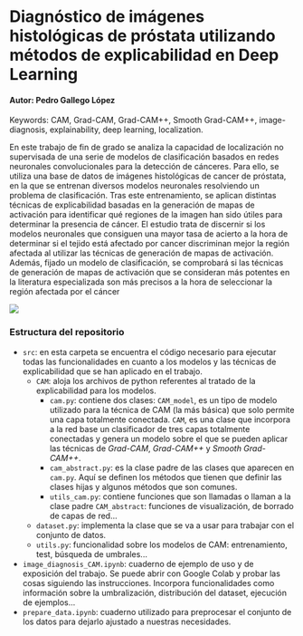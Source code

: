 # Diagnóstico de imágenes histológicas de próstata utilizando métodos de explicabilidad en Deep Learning
#### Autor: Pedro Gallego López

Keywords: CAM, Grad-CAM, Grad-CAM++, Smooth Grad-CAM++, image-diagnosis, explainability, deep learning, localization.

En este trabajo de fin de grado se analiza la capacidad de localización no supervisada de una serie de modelos de clasificación basados en redes neuronales convolucionales para la detección de cánceres. Para ello, se utiliza una base de datos de imágenes histológicas de cancer de próstata, en la que se entrenan diversos modelos neuronales resolviendo un problema de clasificación. Tras este entrenamiento, se aplican distintas técnicas de explicabilidad basadas en la generación de mapas de activación para identificar qué regiones de la imagen han sido útiles para determinar la presencia de cáncer. El estudio trata de discernir si los modelos neuronales que consiguen una mayor tasa de acierto a la hora de determinar si el tejido está afectado por cancer discriminan mejor la región afectada al utilizar las técnicas de generación de mapas de activación. Además, fijado un modelo de clasificación, se comprobará si las técnicas de generación de mapas de activación que se consideran más potentes en la literatura especializada son más precisos a la hora de seleccionar la región afectada por el cáncer

![](https://github.com/pedrogallegolpz/TFG/ejemplo_explicado.png)


### Estructura del repositorio
- `src`: en esta carpeta se encuentra el código necesario para ejecutar todas las funcionalidades en cuanto a los modelos y las técnicas de explicabilidad que se han aplicado en el trabajo.
  -  `CAM`:  aloja los archivos de python referentes al tratado de la explicabilidad para los modelos.
      - `cam.py`: contiene dos clases: `CAM_model`, es un tipo de modelo utilizado para la técnica de CAM (la más básica) que solo permite una capa totalmente conectada. `CAM`, es una clase que incorpora a la red base un clasificador de tres capas totalmente conectadas y genera un modelo sobre el que se pueden aplicar las técnicas de _Grad-CAM_, _Grad-CAM++_ y _Smooth Grad-CAM++_.
      -  `cam_abstract.py`: es la clase padre de las clases que aparecen en `cam.py`. Aquí se definen los métodos que tienen que definir las clases hijas y algunos métodos que son comunes.
      -  `utils_cam.py`: contiene funciones que son llamadas o llaman a la clase padre `CAM_abstract`: funciones de visualización, de borrado de capas de red...
  -  `dataset.py`: implementa la clase que se va a usar para trabajar con el conjunto de datos.
  -  `utils.py`: funcionalidad sobre los modelos de CAM: entrenamiento, test, búsqueda de umbrales...
-  `image_diagnosis_CAM.ipynb`: cuaderno de ejemplo de uso y de exposición del trabajo. Se puede abrir con Google Colab y probar las cosas siguiendo las instrucciones. Incorpora funcionalidades como información sobre la umbralización, distribución del dataset, ejecución de ejemplos...
-  `prepare_data.ipynb`: cuaderno utilizado para preprocesar el conjunto de los datos para dejarlo ajustado a nuestras necesidades.
